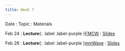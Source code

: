 ```yaml
---
title: Week 7
---
```


Date
: Topic
  : Materials

Feb 24
: **Lecture**{: .label .label-purple }[FMCW](#)
  : [Slides](#)

Feb 26
: **Lecture**{: .label .label-purple }[mmWave](#)
  : [Slides](#)

